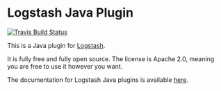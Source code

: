 # Logstash Java Plugin

[![Travis Build Status](https://travis-ci.org/logstash-plugins/logstash-codec-java_codec_example.svg)](https://travis-ci.org/logstash-plugins/logstash-codec-java_codec_example)

This is a Java plugin for [Logstash](https://github.com/elastic/logstash).

It is fully free and fully open source. The license is Apache 2.0, meaning you are free to use it however you want.

The documentation for Logstash Java plugins is available [here](https://www.elastic.co/guide/en/logstash/6.7/contributing-java-plugin.html).
